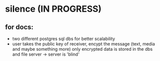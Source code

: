 # silence (IN PROGRESS)

## for docs:
- two different postgres sql dbs for better scalability
- user takes the public key of receiver, encypt the message (text, media and maybe something more) 
  only encrypted data is stored in the dbs and file server -> server is 'blind'
  
  